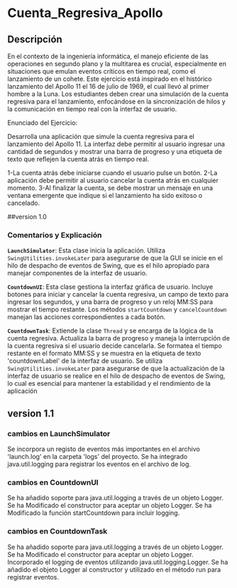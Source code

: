 # Cuenta_Regresiva_Apollo

## Descripción
En el contexto de la ingeniería informática, el manejo eficiente de las operaciones en 
segundo plano y la multitarea es crucial, especialmente en situaciones que emulan eventos 
críticos en tiempo real, como el lanzamiento de un cohete. 
Este ejercicio está inspirado en el histórico lanzamiento del Apollo 11 el 16 de julio de 1969, 
el cual llevó al primer hombre a la Luna. Los estudiantes deben crear una simulación de la 
cuenta regresiva para el lanzamiento, enfocándose en la sincronización de hilos y 
la comunicación en tiempo real con la interfaz de usuario.

Enunciado del Ejercicio:

Desarrolla una aplicación que simule la cuenta regresiva para el lanzamiento del Apollo 11. La interfaz debe permitir al usuario ingresar una cantidad de segundos y mostrar una barra de progreso y una etiqueta de texto que reflejen la cuenta atrás en tiempo real.

1-La cuenta atrás debe iniciarse cuando el usuario pulse un botón.
2-La aplicación debe permitir al usuario cancelar la cuenta atrás en cualquier momento.
3-Al finalizar la cuenta, se debe mostrar un mensaje en una ventana emergente que indique si 
el lanzamiento ha sido exitoso o cancelado.

##version 1.0

### Comentarios y Explicación

**`LaunchSimulator`**: 
Esta clase inicia la aplicación. 
Utiliza `SwingUtilities.invokeLater` para asegurarse de que la GUI se inicie en el hilo de despacho de eventos de Swing, que es el hilo apropiado para manejar componentes de la interfaz de usuario.

**`CountdownUI`**: 
Esta clase gestiona la interfaz gráfica de usuario. 
Incluye botones para iniciar y cancelar la cuenta regresiva, un campo de texto para ingresar los segundos, y una barra de progreso y un reloj MM:SS para mostrar el tiempo restante. 
Los métodos `startCountdown` y `cancelCountdown` manejan las acciones correspondientes a cada botón.

**`CountdownTask`**: 
Extiende la clase `Thread` y se encarga de la lógica de la cuenta regresiva. 
Actualiza la barra de progreso y maneja la interrupción de la cuenta regresiva si el usuario decide cancelarla.
Se formatea el tiempo restante en el formato MM:SS y se muestra en la etiqueta de texto 
'countdownLabel' de la interfaz de usuario.
Se utiliza `SwingUtilities.invokeLater` para asegurarse de que la actualización de la interfaz de usuario se realice en el hilo de despacho de eventos de Swing, lo cual es esencial para mantener la estabilidad y el rendimiento de la aplicación

## version 1.1
### cambios en LaunchSimulator
Se incorpora un registo de eventos más importantes en el archivo 'launch.log' en la carpeta 'logs' del proyecto.
Se ha integrado java.util.logging para registrar los eventos en el archivo de log.

### cambios en CountdownUI
Se ha añadido soporte para java.util.logging a través de un objeto Logger.
Se ha Modificado el constructor para aceptar un objeto Logger.
Se ha Modificado la función startCountdown para incluir logging.

### cambios en CountdownTask
Se ha añadido soporte para java.util.logging a través de un objeto Logger.
Se ha Modificado el constructor para aceptar un objeto Logger.
Incorporado el logging de eventos utilizando java.util.logging.Logger. 
Se ha añadido el objeto Logger al constructor y utilizado en el método run para registrar eventos.
